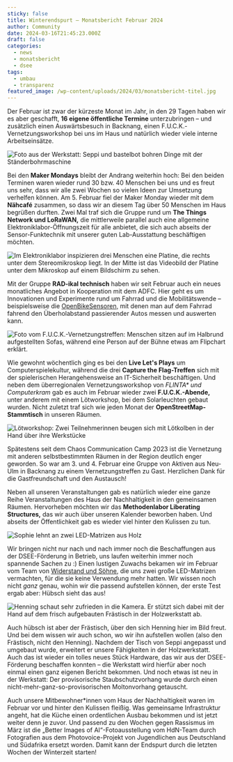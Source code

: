 ```yaml
---
sticky: false
title: Winterendspurt – Monatsbericht Februar 2024
author: Community
date: 2024-03-16T21:45:23.000Z
draft: false
categories:
  - news
  - monatsbericht
  - dsee
tags:
  - umbau
  - transparenz
featured_image: /wp-content/uploads/2024/03/monatsbericht-titel.jpg
---
```


Der Februar ist zwar der kürzeste Monat im Jahr, in den 29 Tagen haben wir es aber geschafft, **16 eigene öffentliche Termine** unterzubringen – und zusätzlich einen Auswärtsbesuch in Backnang, einen F.U.C.K.-Vernetzungsworkshop bei uns im Haus und natürlich wieder viele interne Arbeitseinsätze.

![Foto aus der Werkstatt: Seppi und bastelbot bohren Dinge mit der Ständerbohrmaschine](/wp-content/uploads/2024/03/monatsbericht-maker.jpg)


Bei den **Maker Mondays** bleibt der Andrang weiterhin hoch: Bei den beiden Terminen waren wieder rund 30 bzw. 40 Menschen bei uns und es freut uns sehr, dass wir alle zwei Wochen so vielen Ideen zur Umsetzung verhelfen können. 
Am 5. Februar fiel der Maker Monday wieder mit dem **Nähcafé** zusammen, so dass wir an diesem Tag über 50 Menschen im Haus begrüßen durften. 
Zwei Mal traf sich die Gruppe rund um **The Things Network und LoRaWAN,** die mittlerweile parallel auch eine allgemeine Elektroniklabor-Öffnungszeit für alle anbietet, die sich auch abseits der Sensor-Funktechnik mit unserer guten Lab-Ausstattung beschäftigen möchten.

![Im Elektroniklabor inspizieren drei Menschen eine Platine, die rechts unter dem Stereomikroskop liegt. In der Mitte ist das Videobild der Platine unter dem Mikroskop auf einem Bildschirm zu sehen.](/wp-content/uploads/2024/03/monatsbericht-elektronik.jpg)


Mit der Gruppe **RAD-ikal technisch** haben wir seit Februar auch ein neues monatliches Angebot in Kooperation mit dem ADFC. 
Hier geht es um Innovationen und Experimente rund um Fahrrad und die Mobilitätswende – beispielsweise die [OpenBikeSensoren,](/wir-bauen-openbikesensoren/) mit denen man auf dem Fahrrad fahrend den Überholabstand passierender Autos messen und auswerten kann.

![Foto vom F.U.C.K.-Vernetzungstreffen: Menschen sitzen auf im Halbrund aufgestellten Sofas, während eine Person auf der Bühne etwas am Flipchart erklärt.](/wp-content/uploads/2024/03/monatsbericht-fuck.jpeg)


Wie gewohnt wöchentlich ging es bei den **Live Let's Plays** um Computerspielekultur, während die drei **Capture the Flag-Treffen** sich mit der spielerischen Herangehensweise an IT-Sicherheit beschäftigen. Und neben dem überregionalen Vernetzungsworkshop von *FLINTA\* und Computerkram* gab es auch im Februar wieder zwei **F.U.C.K.-Abende,** unter anderem mit einem Lötworkshop, bei dem Solarleuchten gebaut wurden. Nicht zuletzt traf sich wie jeden Monat der **OpenStreetMap-Stammtisch** in unseren Räumen.

![Lötworkshop: Zwei Teilnehmerinnen beugen sich mit Lötkolben in der Hand über ihre Werkstücke](/wp-content/uploads/2024/03/monatsbericht-fuck2.jpeg)


Spätestens seit dem Chaos Communication Camp 2023 ist die Vernetzung mit anderen selbstbestimmten Räumen in der Region deutlich enger geworden. So war am 3. und 4. Februar eine Gruppe von Aktiven aus Neu-Ulm in Backnang zu einem Vernetzungstreffen zu Gast. Herzlichen Dank für die Gastfreundschaft und den Austausch!

Neben all unseren Veranstaltungen gab es natürlich wieder eine ganze Reihe Veranstaltungen des Haus der Nachhaltigkeit in den gemeinsamen Räumen. Hervorheben möchten wir das **Methodenlabor Liberating Structures,** das wir auch über unseren Kalender beworben haben. Und abseits der Öffentlichkeit gab es wieder viel hinter den Kulissen zu tun.

![Sophie lehnt an zwei LED-Matrizen aus Holz](/wp-content/uploads/2024/03/monatsbericht_matrix.jpg)

Wir bringen nicht nur nach und nach immer noch die Beschaffungen aus der DSEE-Förderung in Betrieb, uns laufen weiterhin immer noch spannende Sachen zu :)
Einen lustigen Zuwachs bekamen wir im Februar vom Team von [Widerstand und Söhne](https://www.widerstandundsoehne.de/), die uns zwei große LED-Matrizen vermachten, für die sie keine Verwendung mehr hatten.
Wir wissen noch nicht _ganz_ genau, wohin wir die passend aufstellen können, der erste Test ergab aber: Hübsch sieht das aus!

![Henning schaut sehr zufrieden in die Kamera. Er stützt sich dabei mit der Hand auf dem frisch aufgebauten Frästisch in der Holzwerkstatt ab.](/wp-content/uploads/2024/03/monatsbericht-fraestisch.jpg)

Auch hübsch ist aber der Frästisch, über den sich Henning hier im Bild freut. Und bei dem wissen wir auch schon, wo wir ihn aufstellen wollen (also den Frästisch, nicht den Henning). Nachdem der Tisch von Seppi angepasst und umgebaut wurde, erweitert er unsere Fähigkeiten in der Holzwerkstatt. Auch das ist wieder ein tolles neues Stück Hardware, das wir aus der DSEE-Förderung beschaffen konnten – die Werkstatt wird hierfür aber noch einmal einen ganz eigenen Bericht bekommen. Und noch etwas ist neu in der Werkstatt: Der provisorische Staubschutzvorhang wurde durch einen nicht-mehr-ganz-so-provisorischen Moltonvorhang getauscht. 

Auch unsere Mitbewohner\*innen vom Haus der Nachhaltigkeit waren im Februar vor und hinter den Kulissen fleißig.
Was gemeinsame Infrastruktur angeht, hat die Küche einen ordentlichen Ausbau bekommen und ist jetzt weiter denn je zuvor.
Und passend zu den Wochen gegen Rassismus im März ist die „Better Images of AI“-Fotoausstellung vom HdN-Team durch Fotografien aus dem Photovoice-Projekt von Jugendlichen aus Deutschland und Südafrika ersetzt worden.
Damit kann der Endspurt durch die letzten Wochen der Winterzeit starten!
